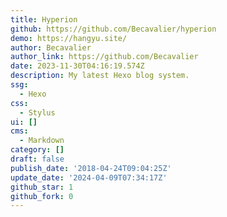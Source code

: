 ```yaml
---
title: Hyperion
github: https://github.com/Becavalier/hyperion
demo: https://hangyu.site/
author: Becavalier
author_link: https://github.com/Becavalier
date: 2023-11-30T04:16:19.574Z
description: My latest Hexo blog system.
ssg:
  - Hexo
css:
  - Stylus
ui: []
cms:
  - Markdown
category: []
draft: false
publish_date: '2018-04-24T09:04:25Z'
update_date: '2024-04-09T07:34:17Z'
github_star: 1
github_fork: 0
---
```

